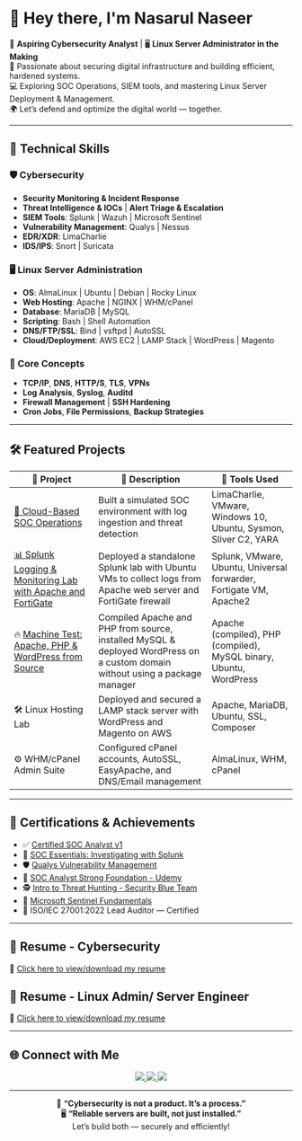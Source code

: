 # 👋 Hey there, I'm Nasarul Naseer

🚀 **Aspiring Cybersecurity Analyst** | 🖥️ **Linux Server Administrator in the Making**  
🔐 Passionate about securing digital infrastructure and building efficient, hardened systems.  
💻 Exploring SOC Operations, SIEM tools, and mastering Linux Server Deployment & Management.  
🌍 Let’s defend and optimize the digital world — together.

---

## 🧰 Technical Skills

### 🛡️ Cybersecurity
- **Security Monitoring & Incident Response**
- **Threat Intelligence & IOCs** | **Alert Triage & Escalation**
- **SIEM Tools**: Splunk | Wazuh | Microsoft Sentinel
- **Vulnerability Management**: Qualys | Nessus
- **EDR/XDR**: LimaCharlie
- **IDS/IPS**: Snort | Suricata

### 🖥️ Linux Server Administration
- **OS**: AlmaLinux | Ubuntu | Debian | Rocky Linux
- **Web Hosting**: Apache | NGINX | WHM/cPanel
- **Database**: MariaDB | MySQL
- **Scripting**: Bash | Shell Automation
- **DNS/FTP/SSL**: Bind | vsftpd | AutoSSL
- **Cloud/Deployment**: AWS EC2 | LAMP Stack | WordPress | Magento

### 🧠 Core Concepts
- **TCP/IP**, **DNS**, **HTTP/S**, **TLS**, **VPNs**
- **Log Analysis**, **Syslog**, **Auditd**
- **Firewall Management** | **SSH Hardening**
- **Cron Jobs**, **File Permissions**, **Backup Strategies**

---

## 🛠️ Featured Projects

| 🔧 Project | 💬 Description | 🧰 Tools Used |
|-----------|----------------|---------------|
| [🔐 Cloud-Based SOC Operations](https://github.com/nasarul10/soc-home-lab-project.git) | Built a simulated SOC environment with log ingestion and threat detection | LimaCharlie, VMware, Windows 10, Ubuntu, Sysmon, Sliver C2, YARA  |
| [📊 Splunk Logging & Monitoring Lab with Apache and FortiGate](https://github.com/nasarul10/splunk-logging-lab.git) | Deployed a standalone Splunk lab with Ubuntu VMs to collect logs from Apache web server and FortiGate firewall | Splunk, VMware, Ubuntu, Universal forwarder, Fortigate VM, Apache2 |
| 🔥 [Machine Test: Apache, PHP & WordPress from Source](https://github.com/nasarul10/apache-php-wordpress-from-source.git) | Compiled Apache and PHP from source, installed MySQL & deployed WordPress on a custom domain without using a package manager | Apache (compiled), PHP (compiled), MySQL binary, Ubuntu, WordPress |
| 🛠️ Linux Hosting Lab | Deployed and secured a LAMP stack server with WordPress and Magento on AWS | Apache, MariaDB, Ubuntu, SSL, Composer |
| ⚙️ WHM/cPanel Admin Suite | Configured cPanel accounts, AutoSSL, EasyApache, and DNS/Email management | AlmaLinux, WHM, cPanel |

---

## 📜 Certifications & Achievements

- ✅ [Certified SOC Analyst v1](https://drive.google.com/file/d/15jJZH53lRRnxAF893UZN_N9RJ-XwWuju/view?usp=drive_link)  
- 🔎 [SOC Essentials: Investigating with Splunk](https://drive.google.com/file/d/1_geEW4Ggdbc0C8KDe1fKM__sWqUz7FSA/view?usp=drive_link)  
- 🛡️ [Qualys Vulnerability Management](https://drive.google.com/file/d/16bbjZmjN46-bs4-BOfVi17Ic9ihp1Los/view?usp=drive_link)  
- 🧠 [SOC Analyst Strong Foundation - Udemy](https://www.udemy.com/certificate/UC-ad98c13f-91d6-42a0-9daf-a7c3c23f7390/)  
- 🕵️ [Intro to Threat Hunting - Security Blue Team](https://drive.google.com/file/d/1HbvGIuPGdUwJSMZ-VsLqTWddxrf10Q9p/view?usp=drive_link)  
- 🧭 [Microsoft Sentinel Fundamentals](https://learn.microsoft.com/en-in/users/nasarulnaseer-0714/achievements/cf5h7jx9)  
- 📄 ISO/IEC 27001:2022 Lead Auditor — Certified

---

## 📄 Resume - Cybersecurity

📁 [Click here to view/download my resume](https://github.com/nasarul10/Resume/blob/main/Nasarul_Naseer_CV_Updated.pdf)

## 📄 Resume - Linux Admin/ Server Engineer

📁 [Click here to view/download my resume](https://github.com/nasarul10/Resume/blob/main/Nasarul_Naseer_CV_Updated.pdf)

---

## 🌐 Connect with Me

<p align="center">
  <a href="https://www.linkedin.com/in/nasarulnaseer/">
    <img src="https://img.shields.io/badge/LinkedIn-%230077B5.svg?style=for-the-badge&logo=linkedin&logoColor=white"/>
  </a>
  <a href="https://www.instagram.com/nasarul_nazz/">
    <img src="https://img.shields.io/badge/Instagram-%23E4405F.svg?style=for-the-badge&logo=instagram&logoColor=white"/>
  </a>
  <a href="#">
    <img src="https://img.shields.io/badge/X-%23000000.svg?style=for-the-badge&logo=x&logoColor=white"/>
  </a>
</p>

---

<p align="center">
  🔐 <strong>“Cybersecurity is not a product. It’s a process.”</strong><br>
  🖥️ <strong>“Reliable servers are built, not just installed.”</strong><br>
  Let’s build both — securely and efficiently!
</p>
